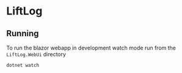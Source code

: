 # LiftLog

## Running
To run the blazor webapp in development watch mode run from the `LiftLog.WebUi` directory
```
dotnet watch
```
